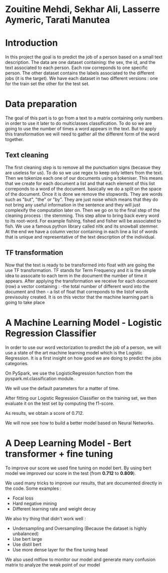 
# Zouitine Mehdi, Sekhar Ali, Lasserre Aymeric, Tarati Manutea
# Introduction
In this project the goal is to predict the job of a person based on a small text description. 
The data are one dataset containing: the sex, the id, and the text associated to each person. Each row correponds to one specific person.
The other dataset contains the labels associated to the different jobs (it is the target). 
We have each dataset in two different versions : one for the train set the other for the test set.

# Data preparation

The goal of this part is to go from a text to a matrix containing only numbers in order to use it later to do multiclasses classification. To do so we are going to use the number of
times a word appears in the text. But to apply this transformation we will need to gather all the different form of the word together. 


## Text cleaning
The first cleaning step is to remove all the punctuation signs (becasue they are useless for us). To do so we use regex to keep only letters from the text.
Then we tokenize each one of our documents using a tokeniser. This means that we create for each document a list and that each element of this list correponds to a word of the document.
basically we do a split on the space of the document.
Once it is done we remove the stopwords. They are words such as "but", "the" or "by". 
They are just noise which means that they do not bring any useful information in the sentence and they will just complexify the computation later on.
Then we go on to the final step of the cleaning process : the stemming. This step allow to bring back every word to its root-word. For example fishing, fished and fisher will be associated
to fish. We use a famous python library called nltk and its snowball stemmer. 
At the end we have a column vector containing in each line a list of words that is unique and representative of the text description of the individual.


## TF transformation
Now that the text is ready to be transformed into float with are going the use TF transformation. TF stands for Term Frequency and it is the simple idea to assocaite to each term in the 
document the number of time it appears. 
After applying the transformation we receive for each document (row) a vector containing :
	-the total number of different word into the document and then 
	- a list of float that correponds to the listof words previsoulsy created.
It is on this vector that the machine learning part is going to take place

# A Machine Learning Model - Logistic Regression Classifier

In order to use our word vectorization to predict the job of a person, we will use a state of the art machine learning model which is the Logistic Regression.
It is a first insight on how good we are doing to predict the jobs categories.

On PySpark, we use the LogisticRegression function from the pyspark.ml.classification module.

We will use the default parameters for a matter of time.

After fitting our Logistic Regression Classifier on the training set, we then evaluate it on the test set by computing the f1-score. 

As results, we obtain a score of 0.712. 

We will now see how to build a better model based on Neural Networks.

# A Deep Learning Model - Bert transformer + fine tuning

To improve our score we used fine tuning on model bert.
By using bert model we improved our score in the test (from **0.712** to **0.809**).

We used many tricks to improve our results, that are documented directly in the code.
Some examples :
* Focal loss
* Hard negative mining
* Different learning rate and weight decay

We also try thing that didn't work well : 
* Undersampling and Oversampling (Because the dataset is highly unbalanced)
* Use bert large
* Use distil bert
* Use more dense layer for the fine tuning head

We also used mlflow to monitor our model and generate many confusion matrix to analyze the weak point of our model
